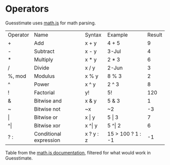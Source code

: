 # Operators

Guesstimate uses [math.js](http://mathjs.org/) for math parsing.

<table><colgroup><col> <col> <col> <col> <col></colgroup> 

<tbody>

<tr>

<td>Operator</td>

<td>Name</td>

<td>Syntax</td>

<td>Example</td>

<td>Result</td>

</tr>

<tr>

<td>+</td>

<td>Add</td>

<td>x + y</td>

<td>4 + 5</td>

<td>9</td>

</tr>

<tr>

<td>-</td>

<td>Subtract</td>

<td>x - y</td>

<td>3-Jul</td>

<td>4</td>

</tr>

<tr>

<td>*</td>

<td>Multiply</td>

<td>x * y</td>

<td>2 * 3</td>

<td>6</td>

</tr>

<tr>

<td>/</td>

<td>Divide</td>

<td>x / y</td>

<td>2-Jun</td>

<td>3</td>

</tr>

<tr>

<td>%, mod</td>

<td>Modulus</td>

<td>x % y</td>

<td>8 % 3</td>

<td>2</td>

</tr>

<tr>

<td>^</td>

<td>Power</td>

<td>x ^ y</td>

<td>2 ^ 3</td>

<td>8</td>

</tr>

<tr>

<td>!</td>

<td>Factorial</td>

<td>y!</td>

<td>5!</td>

<td>120</td>

</tr>

<tr>

<td>&</td>

<td>Bitwise and</td>

<td>x & y</td>

<td>5 & 3</td>

<td>1</td>

</tr>

<tr>

<td>~</td>

<td>Bitwise not</td>

<td>~x</td>

<td>~2</td>

<td>-3</td>

</tr>

<tr>

<td>|</td>

<td>Bitwise or</td>

<td>x | y</td>

<td>5 | 3</td>

<td>7</td>

</tr>

<tr>

<td>^|</td>

<td>Bitwise xor</td>

<td>x ^| y</td>

<td>5 ^| 2</td>

<td>6</td>

</tr>

<tr>

<td>? :</td>

<td>Conditional expression</td>

<td>x ? y : z</td>

<td>15 > 100 ? 1 : -1</td>

<td>-1</td>

</tr>

</tbody>

</table>

Table from the [math.js documentation](http://mathjs.org/docs/expressions/syntax.html), filtered for what would work in Guesstimate.
